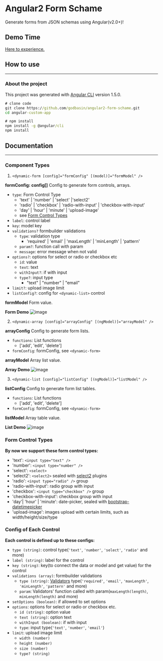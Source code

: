 # Angular2 Form Schame
Generate forms from JSON schemas using Angular(v2.0+)!

## Demo Time
[Here to experience.](http://p2n7500x0.bkt.clouddn.com/index.html)

## How to use
---

### About the project
This project was generated with [Angular CLI](https://github.com/angular/angular-cli) version 1.5.0.

``` cmd
# clone code
git clone https://github.com/godbasin/angular2-form-schame.git
cd angular-custom-app

# npm install
npm install -g @angular/cli
npm install
```

## Documentation
---

### Component Types
1. `<dynamic-form [config]="formConfig" [(model)]="formModel" />`

**formConfig: config[]**
Config to generate form controls, arrays.

- `type`: Form Control Type 
  - 'text' | 'number' | 'select' |'select2'
  - 'radio' | 'checkbox' | 'radio-with-input' | 'checkbox-with-input'
  - 'day' | 'hour' | 'minute' | 'upload-image'
  - see [Form Control Types](#form-control-types)
- `label`: control label
- `key`: model key
- `validations?` formbuilder validations
  - `type`: validation type
    - 'required' | 'email' | 'maxLength' | 'minLength' | 'pattern'
  - `param?`: function call with param
  - `message`: error message when not valid
- `options?`: options for select or radio or checkbox etc
  - `id`: value
  - `text`: text
  - `withInput?`: if with input
  - `type?`: input type
    - "text" | "number" | "email"
- `limit?`: upload image limit
- `listConfig?`: config for `<dynamic-list>` control

**formModel**
Form value.

**Form Demo**
![image](http://o905ne85q.bkt.clouddn.com/1516097300%281%29.png)

2. `<dynamic-array [config]="arrayConfig" [(ngModel)]="arrayModel" />`

**arrayConfig**
Config to generate form lists.

- `functions`: List functions 
  - ['add', 'edit', 'delete']
- `formConfig`: formConfig, see `<dynamic-form>`

**arrayModel**
Array list value.

**Array Demo**
![image](http://o905ne85q.bkt.clouddn.com/%7BE67FE85C-D16A-4153-A287-6C011706975D%7D.png)

3. `<dynamic-list [config]="listConfig" [(ngModel)]="listModel" />`

**listConfig**
Config to generate form list tables.

- `functions`: List functions 
  - ['add', 'edit', 'delete']
- `formConfig`: formConfig, see `<dynamic-form>`

**listModel**
Array table value.

**List Demo**
![image](http://o905ne85q.bkt.clouddn.com/%7BB13663E4-7BAF-4836-9275-2088D760ECF1%7D.png)

### Form Control Types
**By now we support these form control types:**
- 'text': `<input type="text" />`
- 'number': `<input type="number" />`
- 'select': `<select>`
- 'select2': `<select2>` sealed with [select2](https://select2.github.io/) plugins
- 'radio': `<input type="radio" />` group
- 'radio-with-input': radio group with input
- 'checkbox': `<input type="checkbox" />` group
- 'checkbox-with-input': checkbox group with input
- 'day'| 'hour' | 'minute': date-picker, sealed with [bootstrap-datetimepicker](http://www.bootcss.com/p/bootstrap-datetimepicker/)
- 'upload-image': images upload with certain limits, such as width/height/size/type

### Config of Each Control
**Each control is defined up to these configs:**
- `type (string)`: control type(`'text'`, `'number'`, `'select'`, `'radio'` and more)
- `label (string)`: label for the control
- `key (string)`: key(to connect the data or model and get value) for the control
- `validations (array)`: formbuilder validations
  - `type (string)`: [Validators](https://angular.io/docs/ts/latest/api/forms/index/Validators-class.html) type(`'required'`, `'email'`, `'maxLength'`, `'minLength'`, `'pattern'` and more)
  - `param`: Validators' function called with param(`maxLength(length)`, `minLength(length)` and more)
- `setOptions (boolean)`: if allowed to set options
- `options`: options for select or radio or checkbox etc.
  - `id (string)`: option value
  - `text (string)`: option text
  - `withInput (boolean)`: if with input
  - `type`: input type(`'text'`, `'number'`, `'email'`)
- `limit`: upload image limit
  - `width (number)`
  - `height (number)`
  - `size (number)`
  - `type? (string)`
